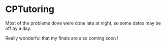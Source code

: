 # CPTutoring

Most of the problems done were done late at night, so some dates may be off by a day.

Really wonderful that my finals are also coming soon !
